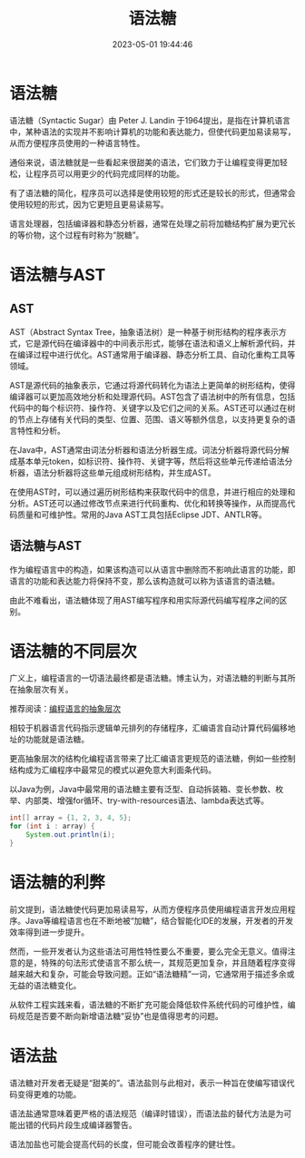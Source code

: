 ﻿---
title: 语法糖
date: 2023-05-01 19:44:46
summary: 本文分享一些对语法糖的理解思考。
tags:
- 程序设计
categories:
- 程序设计
---

# 语法糖

语法糖（Syntactic Sugar）由 Peter J. Landin 于1964提出，是指在计算机语言中，某种语法的实现并不影响计算机的功能和表达能力，但使代码更加易读易写，从而方便程序员使用的一种语言特性。

通俗来说，语法糖就是一些看起来很甜美的语法，它们致力于让编程变得更加轻松，让程序员可以用更少的代码完成同样的功能。

有了语法糖的简化，程序员可以选择是使用较短的形式还是较长的形式，但通常会使用较短的形式，因为它更短且更易读易写。

语言处理器，包括编译器和静态分析器，通常在处理之前将加糖结构扩展为更冗长的等价物，这个过程有时称为“脱糖”。

# 语法糖与AST

## AST

AST（Abstract Syntax Tree，抽象语法树）是一种基于树形结构的程序表示方式，它是源代码在编译器中的中间表示形式，能够在语法和语义上解析源代码，并在编译过程中进行优化。AST通常用于编译器、静态分析工具、自动化重构工具等领域。

AST是源代码的抽象表示，它通过将源代码转化为语法上更简单的树形结构，使得编译器可以更加高效地分析和处理源代码。AST包含了语法树中的所有信息，包括代码中的每个标识符、操作符、关键字以及它们之间的关系。AST还可以通过在树的节点上存储有关代码的类型、位置、范围、语义等额外信息，以支持更复杂的语言特性和分析。

在Java中，AST通常由词法分析器和语法分析器生成。词法分析器将源代码分解成基本单元token，如标识符、操作符、关键字等，然后将这些单元传递给语法分析器，语法分析器将这些单元组成树形结构，并生成AST。

在使用AST时，可以通过遍历树形结构来获取代码中的信息，并进行相应的处理和分析。AST还可以通过修改节点来进行代码重构、优化和转换等操作，从而提高代码质量和可维护性。常用的Java AST工具包括Eclipse JDT、ANTLR等。

## 语法糖与AST

作为编程语言中的构造，如果该构造可以从语言中删除而不影响此语言的功能，即语言的功能和表达能力将保持不变，那么该构造就可以称为该语言的语法糖。

由此不难看出，语法糖体现了用AST编写程序和用实际源代码编写程序之间的区别。

# 语法糖的不同层次

广义上，编程语言的一切语法最终都是语法糖。博主认为，对语法糖的判断与其所在抽象层次有关。

推荐阅读：[编程语言的抽象层次](https://blankspace.blog.csdn.net/article/details/102681129)

相较于机器语言代码指示逻辑单元排列的存储程序，汇编语言自动计算代码偏移地址的功能就是语法糖。

更高抽象层次的结构化编程语言带来了比汇编语言更规范的语法糖，例如一些控制结构成为汇编程序中最常见的模式以避免意大利面条代码。

以Java为例，Java中最常用的语法糖主要有泛型、自动拆装箱、变长参数、枚举、内部类、增强for循环、try-with-resources语法、lambda表达式等。

```java
int[] array = {1, 2, 3, 4, 5};
for (int i : array) {
    System.out.println(i);
}
```

# 语法糖的利弊

前文提到，语法糖使代码更加易读易写，从而方便程序员使用编程语言开发应用程序。Java等编程语言也在不断地被“加糖”，结合智能化IDE的发展，开发者的开发效率得到进一步提升。

然而，一些开发者认为这些语法可用性特性要么不重要，要么完全无意义。值得注意的是，特殊的句法形式使语言不那么统一，其规范更加复杂，并且随着程序变得越来越大和复杂，可能会导致问题。正如“语法糖精”一词，它通常用于描述多余或无益的语法糖变化。

从软件工程实践来看，语法糖的不断扩充可能会降低软件系统代码的可维护性，编码规范是否要不断向新增语法糖“妥协”也是值得思考的问题。

# 语法盐

语法糖对开发者无疑是“甜美的”。语法盐则与此相对，表示一种旨在使编写错误代码变得更难的功能。

语法盐通常意味着更严格的语法规范（编译时错误），而语法盐的替代方法是为可能出错的代码片段生成编译器警告。

语法加盐也可能会提高代码的长度，但可能会改善程序的健壮性。
